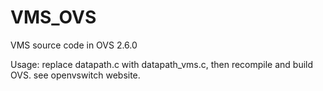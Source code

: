 # VMS_OVS
VMS source code in OVS 2.6.0

Usage: replace datapath.c with datapath_vms.c, then recompile and build OVS. see openvswitch website.

 